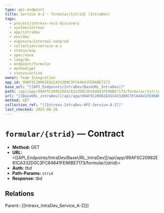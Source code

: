 ```yaml
---
type: api-endpoint
title: Service A–Z — formular/{strid} (IntraDev)
tags:
  - project/intrexx-rest-discovery
  - system/intrexx
  - app/intradev
  - env/dev
  - exposure/internal-nonprod
  - collection/service-a-z
  - status/wip
  - spec/none
  - lang/de
  - endpoint/formular
  - method/get
  - status/active
owner: Team Integration
app_id: 99AF5C20962E81CA332D0C3FC64841FE96BE7173
base_url: "[[API_Endpoints/IntraDev/BaseURL_IntraDev]]"
path: /api/app/99AF5C20962E81CA332D0C3FC64841FE96BE7173/formular/{strid}
url: "[[BaseURL_intraDev]]/api/app/99AF5C20962E81CA332D0C3FC64841FE96BE7173/formular/{strid}"
method: GET
collection_ref: "[[Intrexx-IntraDev-API-Service-A-Z]]"
last_checked: 2025-08-26
---
```


# `formular/{strid}` — Contract
- **Method:** GET  
- **URL:** <[[API_Endpoints/IntraDev/BaseURL_IntraDev]]/api/app/99AF5C20962E81CA332D0C3FC64841FE96BE7173/formular/{strid}>  
- **Auth:** _tbd_  
- **Path-Params:** `strid`  
- **Response:** _tbd_

## Relations
Parent:: [[Intrexx_IntraDev_Service_A-Z]]]
